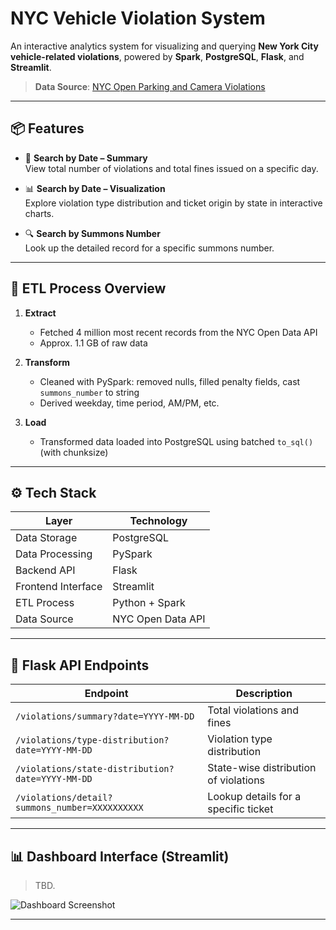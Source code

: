 # NYC Vehicle Violation System

An interactive analytics system for visualizing and querying **New York City vehicle-related violations**, powered by **Spark**, **PostgreSQL**, **Flask**, and **Streamlit**.

> **Data Source**: [NYC Open Parking and Camera Violations](https://data.cityofnewyork.us/City-Government/Open-Parking-and-Camera-Violations/nc67-uf89/about_data)

---

## 📦 Features

- 📅 **Search by Date – Summary**  
  View total number of violations and total fines issued on a specific day.

- 📊 **Search by Date – Visualization**  
  Explore violation type distribution and ticket origin by state in interactive charts.

- 🔍 **Search by Summons Number**  
  Look up the detailed record for a specific summons number.


---
## 🧪 ETL Process Overview

1. **Extract**  
   - Fetched 4 million most recent records from the NYC Open Data API  
   - Approx. 1.1 GB of raw data

2. **Transform**  
   - Cleaned with PySpark: removed nulls, filled penalty fields, cast `summons_number` to string  
   - Derived weekday, time period, AM/PM, etc.  

3. **Load**  
   - Transformed data loaded into PostgreSQL using batched `to_sql()` (with chunksize)


---

## ⚙️ Tech Stack

| Layer             | Technology       |
|-------------------|------------------|
| Data Storage      | PostgreSQL       |
| Data Processing   | PySpark          |
| Backend API       | Flask            |
| Frontend Interface| Streamlit        |
| ETL Process       | Python + Spark   |
| Data Source       | NYC Open Data API|

---

## 🔗 Flask API Endpoints

| Endpoint                                             | Description                            |
|------------------------------------------------------|----------------------------------------|
| `/violations/summary?date=YYYY-MM-DD`               | Total violations and fines             |
| `/violations/type-distribution?date=YYYY-MM-DD`     | Violation type distribution            |
| `/violations/state-distribution?date=YYYY-MM-DD`    | State-wise distribution of violations  |									       		       
| `/violations/detail?summons_number=XXXXXXXXXX`      | Lookup details for a specific ticket   |

---

## 📊 Dashboard Interface (Streamlit)

> TBD.

![Dashboard Screenshot](https://via.placeholder.com/800x400.png?text=Dashboard+Preview)

---
